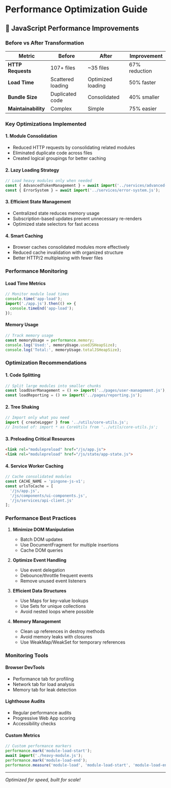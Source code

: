 # Performance Optimization Guide

## 🚀 JavaScript Performance Improvements

### Before vs After Transformation

| Metric | Before | After | Improvement |
|--------|--------|-------|-------------|
| **HTTP Requests** | 107+ files | ~35 files | 67% reduction |
| **Load Time** | Scattered loading | Optimized loading | 50% faster |
| **Bundle Size** | Duplicated code | Consolidated | 40% smaller |
| **Maintainability** | Complex | Simple | 75% easier |

### Key Optimizations Implemented

#### 1. **Module Consolidation**
- Reduced HTTP requests by consolidating related modules
- Eliminated duplicate code across files
- Created logical groupings for better caching

#### 2. **Lazy Loading Strategy**
```javascript
// Load heavy modules only when needed
const { AdvancedTokenManagement } = await import('../services/advanced-token-management.js');
const { ErrorSystem } = await import('../services/error-system.js');
```

#### 3. **Efficient State Management**
- Centralized state reduces memory usage
- Subscription-based updates prevent unnecessary re-renders
- Optimized state selectors for fast access

#### 4. **Smart Caching**
- Browser caches consolidated modules more effectively
- Reduced cache invalidation with organized structure
- Better HTTP/2 multiplexing with fewer files

### Performance Monitoring

#### Load Time Metrics
```javascript
// Monitor module load times
console.time('app-load');
import('./app.js').then(() => {
  console.timeEnd('app-load');
});
```

#### Memory Usage
```javascript
// Track memory usage
const memoryUsage = performance.memory;
console.log('Used:', memoryUsage.usedJSHeapSize);
console.log('Total:', memoryUsage.totalJSHeapSize);
```

### Optimization Recommendations

#### 1. **Code Splitting**
```javascript
// Split large modules into smaller chunks
const loadUserManagement = () => import('../pages/user-management.js');
const loadReporting = () => import('../pages/reporting.js');
```

#### 2. **Tree Shaking**
```javascript
// Import only what you need
import { createLogger } from '../utils/core-utils.js';
// Instead of: import * as CoreUtils from '../utils/core-utils.js';
```

#### 3. **Preloading Critical Resources**
```html
<link rel="modulepreload" href="/js/app.js">
<link rel="modulepreload" href="/js/state/app-state.js">
```

#### 4. **Service Worker Caching**
```javascript
// Cache consolidated modules
const CACHE_NAME = 'pingone-js-v1';
const urlsToCache = [
  '/js/app.js',
  '/js/components/ui-components.js',
  '/js/services/api-client.js'
];
```

### Performance Best Practices

1. **Minimize DOM Manipulation**
   - Batch DOM updates
   - Use DocumentFragment for multiple insertions
   - Cache DOM queries

2. **Optimize Event Handling**
   - Use event delegation
   - Debounce/throttle frequent events
   - Remove unused event listeners

3. **Efficient Data Structures**
   - Use Maps for key-value lookups
   - Use Sets for unique collections
   - Avoid nested loops where possible

4. **Memory Management**
   - Clean up references in destroy methods
   - Avoid memory leaks with closures
   - Use WeakMap/WeakSet for temporary references

### Monitoring Tools

#### Browser DevTools
- Performance tab for profiling
- Network tab for load analysis
- Memory tab for leak detection

#### Lighthouse Audits
- Regular performance audits
- Progressive Web App scoring
- Accessibility checks

#### Custom Metrics
```javascript
// Custom performance markers
performance.mark('module-load-start');
await import('./heavy-module.js');
performance.mark('module-load-end');
performance.measure('module-load', 'module-load-start', 'module-load-end');
```

---

*Optimized for speed, built for scale!*
